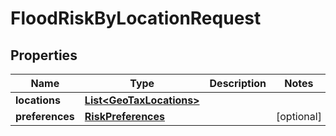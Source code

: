 
# FloodRiskByLocationRequest

## Properties
Name | Type | Description | Notes
------------ | ------------- | ------------- | -------------
**locations** | [**List&lt;GeoTaxLocations&gt;**](GeoTaxLocations.md) |  | 
**preferences** | [**RiskPreferences**](RiskPreferences.md) |  |  [optional]



